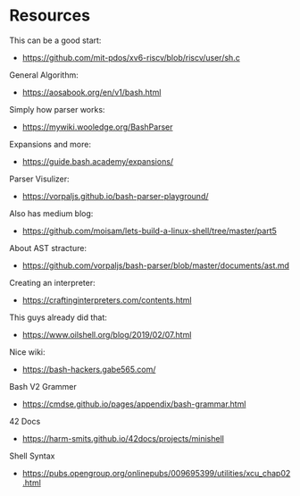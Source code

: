 # Resources

This can be a good start:
 - https://github.com/mit-pdos/xv6-riscv/blob/riscv/user/sh.c

General Algorithm:
 - https://aosabook.org/en/v1/bash.html

Simply how parser works:
 - https://mywiki.wooledge.org/BashParser

Expansions and more:
 - https://guide.bash.academy/expansions/

Parser Visulizer:
 - https://vorpaljs.github.io/bash-parser-playground/

Also has medium blog:
 - https://github.com/moisam/lets-build-a-linux-shell/tree/master/part5

About AST stracture:
 - https://github.com/vorpaljs/bash-parser/blob/master/documents/ast.md

Creating an interpreter:
 - https://craftinginterpreters.com/contents.html

This guys already did that:
 - https://www.oilshell.org/blog/2019/02/07.html

Nice wiki:
 - https://bash-hackers.gabe565.com/

Bash V2 Grammer
 - https://cmdse.github.io/pages/appendix/bash-grammar.html

42 Docs
 - https://harm-smits.github.io/42docs/projects/minishell

Shell Syntax
 - https://pubs.opengroup.org/onlinepubs/009695399/utilities/xcu_chap02.html
